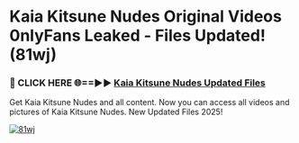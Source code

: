 # Kaia Kitsune Nudes Original Videos 0nlyFans Leaked - Files Updated! (81wj)

<h3>🔴 CLICK HERE 🌐==►► <a href="https://tinyurl.com/5h6xmrr3" rel="nofollow">Kaia Kitsune Nudes Updated Files</a></h3>

Get Kaia Kitsune Nudes and all content. Now you can access all videos and pictures of Kaia Kitsune Nudes. New Updated Files 2025!

[![81wj](https://i.imgur.com/KVD873Z.gif)](https://tinyurl.com/5h6xmrr3)
